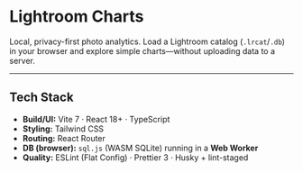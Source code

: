 # Lightroom Charts

Local, privacy-first photo analytics. Load a Lightroom catalog (`.lrcat`/`.db`) in your browser and explore simple charts—without uploading data to a server.

---

## Tech Stack

- **Build/UI:** Vite 7 · React 18+ · TypeScript
- **Styling:** Tailwind CSS
- **Routing:** React Router
- **DB (browser):** `sql.js` (WASM SQLite) running in a **Web Worker**
- **Quality:** ESLint (Flat Config) · Prettier 3 · Husky + lint-staged